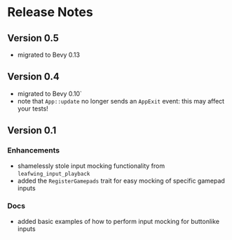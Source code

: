 # Release Notes

## Version 0.5

- migrated to Bevy 0.13

## Version 0.4

- migrated to Bevy 0.10`
- note that `App::update` no longer sends an `AppExit` event: this may affect your tests!

## Version 0.1

### Enhancements

- shamelessly stole input mocking functionality from `leafwing_input_playback`
- added the `RegisterGamepads` trait for easy mocking of specific gamepad inputs

### Docs

- added basic examples of how to perform input mocking for buttonlike inputs
